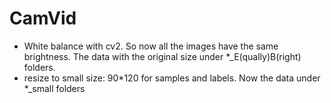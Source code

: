 # CamVid

* White balance with cv2. So now all the images have the same brightness. The data with the original
size under *_E(qually)B(right) folders.
* resize to small size: 90*120 for samples and labels. Now the data under *_small folders
